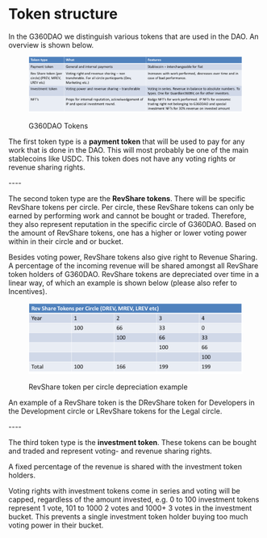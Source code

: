 # Token structure

In the G360DAO we distinguish various tokens that are used in the DAO. An overview is shown below.

<figure><img src="../.gitbook/assets/image.png" alt=""><figcaption><p>G360DAO Tokens</p></figcaption></figure>

&#x20;The first token type is a **payment token** that will be used to pay for any work that is done in the DAO. This will most probably be one of the main stablecoins like USDC. This token does not have any voting rights or revenue sharing rights.

\----

The second token type are the **RevShare tokens**. There will be specific RevShare tokens per circle. Per circle, these RevShare tokens can only be earned by performing work and cannot be bought or traded. Therefore, they also represent reputation in the specific circle of G360DAO. Based on the amount of RevShare tokens, one has a higher or lower voting power within in their circle and or bucket.

Besides voting power, RevShare tokens also give right to Revenue Sharing. A percentage of the incoming revenue will be shared amongst all RevShare token holders of G360DAO. RevShare tokens are depreciated over time in a linear way, of which an example is shown below (please also refer to Incentives).

<figure><img src="../.gitbook/assets/image (9).png" alt=""><figcaption><p>RevShare token per circle depreciation example</p></figcaption></figure>

An example of a RevShare token is the DRevShare token for Developers in the Development circle or LRevShare tokens for the Legal circle.

\----

The third token type is the **investment token**. These tokens can be bought and traded and represent voting- and revenue sharing rights.&#x20;

A fixed percentage of the revenue is shared with the investment token holders.&#x20;

Voting rights with investment tokens come in series and voting will be capped, regardless of the amount invested, e.g. 0 to 100 investment tokens represent 1 vote, 101 to 1000 2 votes and 1000+ 3 votes in the investment bucket. This prevents a single investment token holder buying too much voting power in their bucket.
